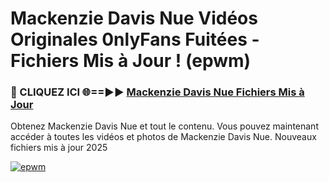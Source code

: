 # Mackenzie Davis Nue Vidéos Originales 0nlyFans Fuitées - Fichiers Mis à Jour ! (epwm)

<h3>🔴 CLIQUEZ ICI 🌐==►► <a href="https://tinyurl.com/2pmr4ezf" rel="nofollow">Mackenzie Davis Nue Fichiers Mis à Jour</a></h3>

Obtenez Mackenzie Davis Nue et tout le contenu. Vous pouvez maintenant accéder à toutes les vidéos et photos de Mackenzie Davis Nue. Nouveaux fichiers mis à jour 2025

[![epwm](https://i.imgur.com/6SNvagu.gif)](https://tinyurl.com/2pmr4ezf)

